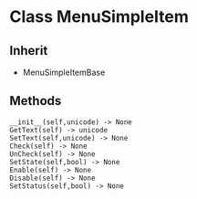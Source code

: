 # Class MenuSimpleItem

## Inherit

* MenuSimpleItemBase

## Methods
```
__init__(self,unicode) -> None
GetText(self) -> unicode
SetText(self,unicode) -> None
Check(self) -> None
UnCheck(self) -> None
SetState(self,bool) -> None
Enable(self) -> None
Disable(self) -> None
SetStatus(self,bool) -> None
```